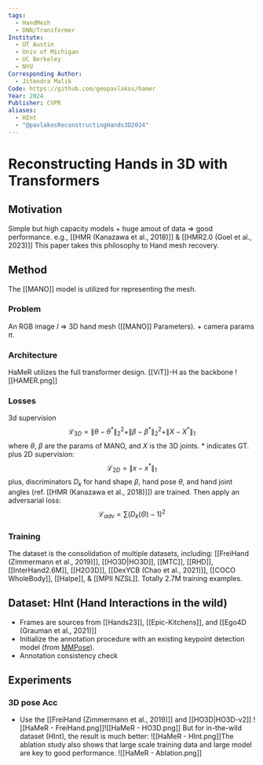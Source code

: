 ```yaml
---
tags:
  - HandMesh
  - DNN/Transformer
Institute:
  - UT Austin
  - Univ of Michigan
  - UC Berkeley
  - NYU
Corresponding Author:
  - Jitendra Malik
Code: https://github.com/geopavlakos/hamer
Year: 2024
Publisher: CVPR
aliases:
  - HInt
  - "@pavlakosReconstructingHands3D2024"
---
```

# Reconstructing Hands in 3D with Transformers
## Motivation
Simple but high capacity models + huge amout of data => good performance. e.g., [[HMR (Kanazawa et al., 2018)]] & [[HMR2.0 (Goel et al., 2023)]]
This paper takes this philosophy to Hand mesh recovery.
## Method
The [[MANO]] model is utilized for representing the mesh.
### Problem
An RGB image $I$ => 3D hand mesh ([[MANO]] Parameters). + camera params $\pi$.
### Architecture
HaMeR utilizes the full transformer design. [[ViT]]-H as the backbone
![[HAMER.png]]
### Losses
3d supervision $$\mathcal{L}_{3D} = \|\theta - \theta^*\|_2^2+ \|\beta - \beta^*\|_2^2+\|X - X^*\|_1$$
where $\theta$, $\beta$ are the params of MANO, and $X$ is the 3D joints. * indicates GT.
plus 2D supervision: $$\mathcal{L}_{2D} = \|x - x^*\|_1$$
plus, discriminators $D_k$ for hand shape $\beta$, hand pose $\theta$, and hand joint angles (ref. [[HMR (Kanazawa et al., 2018)]]) are trained. Then apply an adversarial loss: $$\mathcal{L}_{adv} = \sum (D_k(\Theta) - 1)^2$$
### Training
The dataset is the consolidation of multiple datasets, including: [[FreiHand (Zimmermann et al., 2019)]], [[HO3D|HO3D]], [[MTC]], [[RHD]], [[InterHand2.6M]], [[H2O3D]], [[DexYCB (Chao et al., 2021)]], [[COCO WholeBody]], [[Halpe]], & [[MPII NZSL]]. Totally 2.7M training examples.
## Dataset: HInt (Hand Interactions in the wild)
* Frames are sources from [[Hands23]], [[Epic-Kitchens]], and [[Ego4D (Grauman et al., 2021)]]
* Initialize the annotation procedure with an existing keypoint detection model (from [MMPose](https://github.com/open-mmlab/mmpose)).
* Annotation consistency check
## Experiments
### 3D pose Acc
* Use the [[FreiHand (Zimmermann et al., 2019)]] and [[HO3D|HO3D-v2]] 
![[HaMeR - FreiHand.png]]![[HaMeR - HO3D.png]]
But for in-the-wild dataset (HInt), the result is much better:
![[HaMeR - HInt.png]]The ablation study also shows that large scale training data and large model are key to good performance.
![[HaMeR - Ablation.png]]
